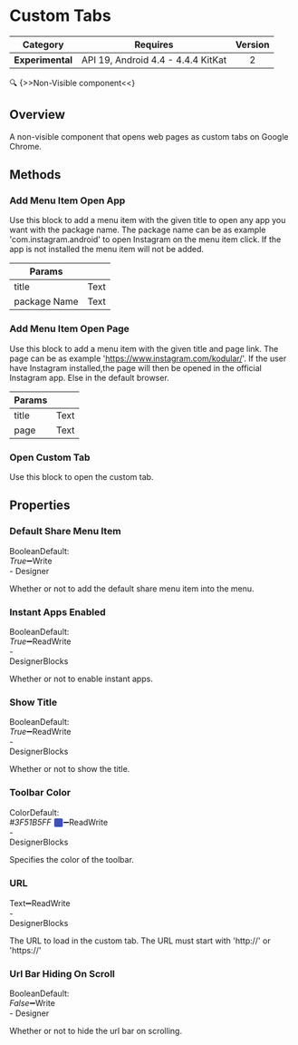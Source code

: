 # Custom Tabs

| Category | Requires | Version |
|:--------:|:-------:|:--------:|
|**Experimental**|<span class="chip chip-any">API 19, Android 4.4 - 4.4.4 KitKat</span>|<span class="chip chip-number">2</span>|

:mag: {>>Non-Visible component<<}

## Overview

A non-visible component that opens web pages as custom tabs on Google Chrome.

## Methods

### Add Menu Item Open App

Use this block to add a menu item with the given title to open any app you want with the package name. The package name can be as example 'com.instagram.android' to open Instagram on the menu item click. If the app is not installed the menu item will not be added.

<div class="block" ai2-block="method" not-rendered="true" value="%7B%22componentName%22:%20%22Custom%20Tabs%22,%20%22name%22:%20%22Add%20Menu%20Item%20Open%20App%22,%20%22output%22:%20false,%20%22param%22:%20%5B%22title%22,%20%22package%20Name%22%5D%7D"></div>

| Params | []() |
|--------|------|
|title|<span class="chip chip-text">Text</span>|
|package Name|<span class="chip chip-text">Text</span>|

### Add Menu Item Open Page

Use this block to add a menu item with the given title and page link. The page can be as example 'https://www.instagram.com/kodular/'. If the user have Instagram installed,the page will then be opened in the official Instagram app. Else in the default browser.

<div class="block" ai2-block="method" not-rendered="true" value="%7B%22componentName%22:%20%22Custom%20Tabs%22,%20%22name%22:%20%22Add%20Menu%20Item%20Open%20Page%22,%20%22output%22:%20false,%20%22param%22:%20%5B%22title%22,%20%22page%22%5D%7D"></div>

| Params | []() |
|--------|------|
|title|<span class="chip chip-text">Text</span>|
|page|<span class="chip chip-text">Text</span>|

### Open Custom Tab

Use this block to open the custom tab.

<div class="block" ai2-block="method" not-rendered="true" value="%7B%22componentName%22:%20%22Custom%20Tabs%22,%20%22name%22:%20%22Open%20Custom%20Tab%22,%20%22output%22:%20false,%20%22param%22:%20%5B%5D%7D"></div>

## Properties

### Default Share Menu Item

<span style="user-select: none; white-space:pre-wrap;"><span class="chip chip-boolean">Boolean</span><span class="chip chip-boolean">Default: <i>True</i></span>:heavy_minus_sign:<span class="chip chip-rw">Write</span> - <span class="chip chip-bd">Designer</span></span>

Whether or not to add the default share menu item into the menu.

### Instant Apps Enabled

<span style="user-select: none; white-space:pre-wrap;"><span class="chip chip-boolean">Boolean</span><span class="chip chip-boolean">Default: <i>True</i></span>:heavy_minus_sign:<span class="chip chip-rw">Read</span><span class="chip chip-rw">Write</span> - <span class="chip chip-bd">Designer</span><span class="chip chip-bd">Blocks</span></span>

Whether or not to enable instant apps.

<div class="block" ai2-block="property" not-rendered="true" value="%7B%22componentName%22:%20%22Custom%20Tabs%22,%20%22name%22:%20%22Instant%20Apps%20Enabled%22,%20%22getter%22:%20true%7D"></div>
<div class="block" ai2-block="property" not-rendered="true" value="%7B%22componentName%22:%20%22Custom%20Tabs%22,%20%22name%22:%20%22Instant%20Apps%20Enabled%22,%20%22getter%22:%20false%7D"></div>

### Show Title

<span style="user-select: none; white-space:pre-wrap;"><span class="chip chip-boolean">Boolean</span><span class="chip chip-boolean">Default: <i>True</i></span>:heavy_minus_sign:<span class="chip chip-rw">Read</span><span class="chip chip-rw">Write</span> - <span class="chip chip-bd">Designer</span><span class="chip chip-bd">Blocks</span></span>

Whether or not to show the title.

<div class="block" ai2-block="property" not-rendered="true" value="%7B%22componentName%22:%20%22Custom%20Tabs%22,%20%22name%22:%20%22Show%20Title%22,%20%22getter%22:%20true%7D"></div>
<div class="block" ai2-block="property" not-rendered="true" value="%7B%22componentName%22:%20%22Custom%20Tabs%22,%20%22name%22:%20%22Show%20Title%22,%20%22getter%22:%20false%7D"></div>

### Toolbar Color

<span style="user-select: none; white-space:pre-wrap;"><span class="chip chip-color">Color</span><span class="chip chip-color">Default: <i>#3F51B5FF</i>&nbsp;<span style="width: 15px; height: 15px; margin: auto; display: inline-block; border: 1px solid white; vertical-align: middle; border-radius: 3px; background-color: #3F51B5;"></span></span>:heavy_minus_sign:<span class="chip chip-rw">Read</span><span class="chip chip-rw">Write</span> - <span class="chip chip-bd">Designer</span><span class="chip chip-bd">Blocks</span></span>

Specifies the color of the toolbar.

<div class="block" ai2-block="property" not-rendered="true" value="%7B%22componentName%22:%20%22Custom%20Tabs%22,%20%22name%22:%20%22Toolbar%20Color%22,%20%22getter%22:%20true%7D"></div>
<div class="block" ai2-block="property" not-rendered="true" value="%7B%22componentName%22:%20%22Custom%20Tabs%22,%20%22name%22:%20%22Toolbar%20Color%22,%20%22getter%22:%20false%7D"></div>

### URL

<span style="user-select: none; white-space:pre-wrap;"><span class="chip chip-text">Text</span>:heavy_minus_sign:<span class="chip chip-rw">Read</span><span class="chip chip-rw">Write</span> - <span class="chip chip-bd">Designer</span><span class="chip chip-bd">Blocks</span></span>

The URL to load in the custom tab. The URL must start with 'http://' or 'https://'

<div class="block" ai2-block="property" not-rendered="true" value="%7B%22componentName%22:%20%22Custom%20Tabs%22,%20%22name%22:%20%22URL%22,%20%22getter%22:%20true%7D"></div>
<div class="block" ai2-block="property" not-rendered="true" value="%7B%22componentName%22:%20%22Custom%20Tabs%22,%20%22name%22:%20%22URL%22,%20%22getter%22:%20false%7D"></div>

### Url Bar Hiding On Scroll

<span style="user-select: none; white-space:pre-wrap;"><span class="chip chip-boolean">Boolean</span><span class="chip chip-boolean">Default: <i>False</i></span>:heavy_minus_sign:<span class="chip chip-rw">Write</span> - <span class="chip chip-bd">Designer</span></span>

Whether or not to hide the url bar on scrolling.
